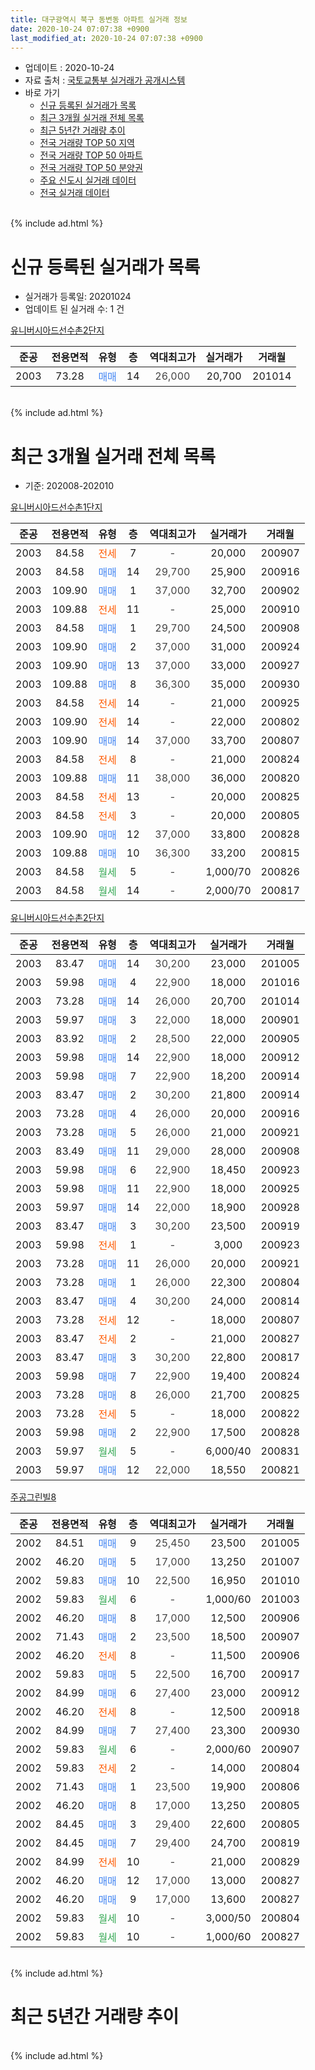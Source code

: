 ```yaml
---
title: 대구광역시 북구 동변동 아파트 실거래 정보
date: 2020-10-24 07:07:38 +0900
last_modified_at: 2020-10-24 07:07:38 +0900
---
```


* 업데이트 : 2020-10-24
* 자료 출처 : [국토교통부 실거래가 공개시스템](http://rt.molit.go.kr)
* 바로 가기
    * [신규 등록된 실거래가 목록](#신규-등록된-실거래가-목록)
    * [최근 3개월 실거래 전체 목록](#최근-3개월-실거래-전체-목록)
    * [최근 5년간 거래량 추이](#최근-5년간-거래량-추이)
    * [전국 거래량 TOP 50 지역](https://inasie.github.io/apt-trade-info/최근-3개월-전국에서-가장-거래가-많이-발생한-지역)
    * [전국 거래량 TOP 50 아파트](https://inasie.github.io/apt-trade-info/최근-3개월-전국에서-가장-거래가-많이-발생한-아파트)
    * [전국 거래량 TOP 50 분양권](https://inasie.github.io/apt-trade-info/최근-3개월-전국에서-가장-거래가-많이-발생한-분양권)
    * [주요 신도시 실거래 데이터](https://inasie.github.io/apt-trade-info/주요-신도시)
    * [전국 실거래 데이터](https://inasie.github.io/apt-trade-info/전국)
<br>
{% include ad.html %}
<br>

# 신규 등록된 실거래가 목록
* 실거래가 등록일: 20201024
* 업데이트 된 실거래 수: 1 건


[유니버시아드선수촌2단지](https://search.naver.com/search.naver?query=%EB%8C%80%EA%B5%AC%EA%B4%91%EC%97%AD%EC%8B%9C+%EB%B6%81%EA%B5%AC+%EB%8F%99%EB%B3%80%EB%8F%99+%EC%9C%A0%EB%8B%88%EB%B2%84%EC%8B%9C%EC%95%84%EB%93%9C%EC%84%A0%EC%88%98%EC%B4%8C2%EB%8B%A8%EC%A7%80)

|준공|전용면적|유형|층|역대최고가|실거래가|거래월|
|:---:|:---:|:---:|:---:|:---:|:---:|:---:|
|2003|73.28|<span style="color:#4285f3">매매</span>|14|<span style="color:#444444">26,000</span>|20,700|201014|


<br>
{% include ad.html %}
<br>

# 최근 3개월 실거래 전체 목록
* 기준: 202008-202010


[유니버시아드선수촌1단지](https://search.naver.com/search.naver?query=%EB%8C%80%EA%B5%AC%EA%B4%91%EC%97%AD%EC%8B%9C+%EB%B6%81%EA%B5%AC+%EB%8F%99%EB%B3%80%EB%8F%99+%EC%9C%A0%EB%8B%88%EB%B2%84%EC%8B%9C%EC%95%84%EB%93%9C%EC%84%A0%EC%88%98%EC%B4%8C1%EB%8B%A8%EC%A7%80)

|준공|전용면적|유형|층|역대최고가|실거래가|거래월|
|:---:|:---:|:---:|:---:|:---:|:---:|:---:|
|2003|84.58|<span style="color:#ff5a00">전세</span>|7|<span style="color:#444444">-</span>|20,000|200907|
|2003|84.58|<span style="color:#4285f3">매매</span>|14|<span style="color:#444444">29,700</span>|25,900|200916|
|2003|109.90|<span style="color:#4285f3">매매</span>|1|<span style="color:#444444">37,000</span>|32,700|200902|
|2003|109.88|<span style="color:#ff5a00">전세</span>|11|<span style="color:#444444">-</span>|25,000|200910|
|2003|84.58|<span style="color:#4285f3">매매</span>|1|<span style="color:#444444">29,700</span>|24,500|200908|
|2003|109.90|<span style="color:#4285f3">매매</span>|2|<span style="color:#444444">37,000</span>|31,000|200924|
|2003|109.90|<span style="color:#4285f3">매매</span>|13|<span style="color:#444444">37,000</span>|33,000|200927|
|2003|109.88|<span style="color:#4285f3">매매</span>|8|<span style="color:#444444">36,300</span>|35,000|200930|
|2003|84.58|<span style="color:#ff5a00">전세</span>|14|<span style="color:#444444">-</span>|21,000|200925|
|2003|109.90|<span style="color:#ff5a00">전세</span>|14|<span style="color:#444444">-</span>|22,000|200802|
|2003|109.90|<span style="color:#4285f3">매매</span>|14|<span style="color:#444444">37,000</span>|33,700|200807|
|2003|84.58|<span style="color:#ff5a00">전세</span>|8|<span style="color:#444444">-</span>|21,000|200824|
|2003|109.88|<span style="color:#4285f3">매매</span>|11|<span style="color:#444444">38,000</span>|36,000|200820|
|2003|84.58|<span style="color:#ff5a00">전세</span>|13|<span style="color:#444444">-</span>|20,000|200825|
|2003|84.58|<span style="color:#ff5a00">전세</span>|3|<span style="color:#444444">-</span>|20,000|200805|
|2003|109.90|<span style="color:#4285f3">매매</span>|12|<span style="color:#444444">37,000</span>|33,800|200828|
|2003|109.88|<span style="color:#4285f3">매매</span>|10|<span style="color:#444444">36,300</span>|33,200|200815|
|2003|84.58|<span style="color:#34a853">월세</span>|5|<span style="color:#444444">-</span>|1,000/70|200826|
|2003|84.58|<span style="color:#34a853">월세</span>|14|<span style="color:#444444">-</span>|2,000/70|200817|

[유니버시아드선수촌2단지](https://search.naver.com/search.naver?query=%EB%8C%80%EA%B5%AC%EA%B4%91%EC%97%AD%EC%8B%9C+%EB%B6%81%EA%B5%AC+%EB%8F%99%EB%B3%80%EB%8F%99+%EC%9C%A0%EB%8B%88%EB%B2%84%EC%8B%9C%EC%95%84%EB%93%9C%EC%84%A0%EC%88%98%EC%B4%8C2%EB%8B%A8%EC%A7%80)

|준공|전용면적|유형|층|역대최고가|실거래가|거래월|
|:---:|:---:|:---:|:---:|:---:|:---:|:---:|
|2003|83.47|<span style="color:#4285f3">매매</span>|14|<span style="color:#444444">30,200</span>|23,000|201005|
|2003|59.98|<span style="color:#4285f3">매매</span>|4|<span style="color:#444444">22,900</span>|18,000|201016|
|2003|73.28|<span style="color:#4285f3">매매</span>|14|<span style="color:#444444">26,000</span>|20,700|201014|
|2003|59.97|<span style="color:#4285f3">매매</span>|3|<span style="color:#444444">22,000</span>|18,000|200901|
|2003|83.92|<span style="color:#4285f3">매매</span>|2|<span style="color:#444444">28,500</span>|22,000|200905|
|2003|59.98|<span style="color:#4285f3">매매</span>|14|<span style="color:#444444">22,900</span>|18,000|200912|
|2003|59.98|<span style="color:#4285f3">매매</span>|7|<span style="color:#444444">22,900</span>|18,200|200914|
|2003|83.47|<span style="color:#4285f3">매매</span>|2|<span style="color:#444444">30,200</span>|21,800|200914|
|2003|73.28|<span style="color:#4285f3">매매</span>|4|<span style="color:#444444">26,000</span>|20,000|200916|
|2003|73.28|<span style="color:#4285f3">매매</span>|5|<span style="color:#444444">26,000</span>|21,000|200921|
|2003|83.49|<span style="color:#4285f3">매매</span>|11|<span style="color:#444444">29,000</span>|28,000|200908|
|2003|59.98|<span style="color:#4285f3">매매</span>|6|<span style="color:#444444">22,900</span>|18,450|200923|
|2003|59.98|<span style="color:#4285f3">매매</span>|11|<span style="color:#444444">22,900</span>|18,000|200925|
|2003|59.97|<span style="color:#4285f3">매매</span>|14|<span style="color:#444444">22,000</span>|18,900|200928|
|2003|83.47|<span style="color:#4285f3">매매</span>|3|<span style="color:#444444">30,200</span>|23,500|200919|
|2003|59.98|<span style="color:#ff5a00">전세</span>|1|<span style="color:#444444">-</span>|3,000|200923|
|2003|73.28|<span style="color:#4285f3">매매</span>|11|<span style="color:#444444">26,000</span>|20,000|200921|
|2003|73.28|<span style="color:#4285f3">매매</span>|1|<span style="color:#444444">26,000</span>|22,300|200804|
|2003|83.47|<span style="color:#4285f3">매매</span>|4|<span style="color:#444444">30,200</span>|24,000|200814|
|2003|73.28|<span style="color:#ff5a00">전세</span>|12|<span style="color:#444444">-</span>|18,000|200807|
|2003|83.47|<span style="color:#ff5a00">전세</span>|2|<span style="color:#444444">-</span>|21,000|200827|
|2003|83.47|<span style="color:#4285f3">매매</span>|3|<span style="color:#444444">30,200</span>|22,800|200817|
|2003|59.98|<span style="color:#4285f3">매매</span>|7|<span style="color:#444444">22,900</span>|19,400|200824|
|2003|73.28|<span style="color:#4285f3">매매</span>|8|<span style="color:#444444">26,000</span>|21,700|200825|
|2003|73.28|<span style="color:#ff5a00">전세</span>|5|<span style="color:#444444">-</span>|18,000|200822|
|2003|59.98|<span style="color:#4285f3">매매</span>|2|<span style="color:#444444">22,900</span>|17,500|200828|
|2003|59.97|<span style="color:#34a853">월세</span>|5|<span style="color:#444444">-</span>|6,000/40|200831|
|2003|59.97|<span style="color:#4285f3">매매</span>|12|<span style="color:#444444">22,000</span>|18,550|200821|


<script async src="//pagead2.googlesyndication.com/pagead/js/adsbygoogle.js"></script>
<!-- 기본 -->
<ins class="adsbygoogle"
     style="display:block"
     data-ad-client="ca-pub-2446590836940007"
     data-ad-slot="1659523306"
     data-ad-format="auto"
     data-full-width-responsive="true"></ins>
<script>
(adsbygoogle = window.adsbygoogle || []).push({});
</script>


[주공그린빌8](https://search.naver.com/search.naver?query=%EB%8C%80%EA%B5%AC%EA%B4%91%EC%97%AD%EC%8B%9C+%EB%B6%81%EA%B5%AC+%EB%8F%99%EB%B3%80%EB%8F%99+%EC%A3%BC%EA%B3%B5%EA%B7%B8%EB%A6%B0%EB%B9%8C8)

|준공|전용면적|유형|층|역대최고가|실거래가|거래월|
|:---:|:---:|:---:|:---:|:---:|:---:|:---:|
|2002|84.51|<span style="color:#4285f3">매매</span>|9|<span style="color:#444444">25,450</span>|23,500|201005|
|2002|46.20|<span style="color:#4285f3">매매</span>|5|<span style="color:#444444">17,000</span>|13,250|201007|
|2002|59.83|<span style="color:#4285f3">매매</span>|10|<span style="color:#444444">22,500</span>|16,950|201010|
|2002|59.83|<span style="color:#34a853">월세</span>|6|<span style="color:#444444">-</span>|1,000/60|201003|
|2002|46.20|<span style="color:#4285f3">매매</span>|8|<span style="color:#444444">17,000</span>|12,500|200906|
|2002|71.43|<span style="color:#4285f3">매매</span>|2|<span style="color:#444444">23,500</span>|18,500|200907|
|2002|46.20|<span style="color:#ff5a00">전세</span>|8|<span style="color:#444444">-</span>|11,500|200906|
|2002|59.83|<span style="color:#4285f3">매매</span>|5|<span style="color:#444444">22,500</span>|16,700|200917|
|2002|84.99|<span style="color:#4285f3">매매</span>|6|<span style="color:#444444">27,400</span>|23,000|200912|
|2002|46.20|<span style="color:#ff5a00">전세</span>|8|<span style="color:#444444">-</span>|12,500|200918|
|2002|84.99|<span style="color:#4285f3">매매</span>|7|<span style="color:#444444">27,400</span>|23,300|200930|
|2002|59.83|<span style="color:#34a853">월세</span>|6|<span style="color:#444444">-</span>|2,000/60|200907|
|2002|59.83|<span style="color:#ff5a00">전세</span>|2|<span style="color:#444444">-</span>|14,000|200804|
|2002|71.43|<span style="color:#4285f3">매매</span>|1|<span style="color:#444444">23,500</span>|19,900|200806|
|2002|46.20|<span style="color:#4285f3">매매</span>|8|<span style="color:#444444">17,000</span>|13,250|200805|
|2002|84.45|<span style="color:#4285f3">매매</span>|3|<span style="color:#444444">29,400</span>|22,600|200805|
|2002|84.45|<span style="color:#4285f3">매매</span>|7|<span style="color:#444444">29,400</span>|24,700|200819|
|2002|84.99|<span style="color:#ff5a00">전세</span>|10|<span style="color:#444444">-</span>|21,000|200829|
|2002|46.20|<span style="color:#4285f3">매매</span>|12|<span style="color:#444444">17,000</span>|13,000|200827|
|2002|46.20|<span style="color:#4285f3">매매</span>|9|<span style="color:#444444">17,000</span>|13,600|200827|
|2002|59.83|<span style="color:#34a853">월세</span>|10|<span style="color:#444444">-</span>|3,000/50|200804|
|2002|59.83|<span style="color:#34a853">월세</span>|10|<span style="color:#444444">-</span>|1,000/60|200827|


<br>
{% include ad.html %}
<br>

# 최근 5년간 거래량 추이


<div style="width:100%;">
    <canvas id="deal_progress" height="200"></canvas>
</div>

<script>
new Chart(document.getElementById("deal_progress"), {
    type: 'line',
    data: {
        labels: ['201510','201511','201512','201601','201602','201603','201604','201605','201606','201607','201608','201609','201610','201611','201612','201701','201702','201703','201704','201705','201706','201707','201708','201709','201710','201711','201712','201801','201802','201803','201804','201805','201806','201807','201808','201809','201810','201811','201812','201901','201902','201903','201904','201905','201906','201907','201908','201909','201910','201911','201912','202001','202002','202003','202004','202005','202006','202007','202008','202009','202010'],
        datasets: [{
            label: '매매',
            pointRadius: 1,
            data: [8, 14, 7, 7, 13, 10, 18, 8, 7, 7, 8, 16, 14, 18, 9, 12, 20, 10, 11, 12, 9, 11, 20, 21, 14, 4, 11, 21, 8, 22, 11, 16, 15, 11, 11, 14, 10, 15, 10, 8, 7, 15, 14, 20, 5, 15, 17, 19, 21, 11, 20, 12, 27, 13, 16, 17, 24, 17, 17, 24, 6],
            borderColor: "rgba(255, 201, 14, 1)",
            backgroundColor: "rgba(255, 201, 14, 0.5)",
            fill: false,
            lineTension: 0
        },{
            label: '전월세',
            pointRadius: 1,
            data: [16, 5, 5, 12, 15, 12, 9, 1, 9, 14, 4, 6, 11, 7, 9, 8, 8, 4, 5, 6, 6, 8, 6, 6, 7, 10, 6, 15, 7, 11, 15, 13, 10, 11, 4, 6, 11, 6, 6, 6, 10, 7, 12, 6, 6, 10, 7, 2, 8, 6, 6, 12, 8, 8, 8, 10, 13, 13, 14, 7, 1],
            borderColor: "rgba(0, 141, 185, 1)",
            backgroundColor: "rgba(0, 141, 185, 0.5)",
            fill: false,
            lineTension: 0
        }
        ]
    },
    options: {
        responsive: true,
        title: {
            display: false
        },
        tooltips: {
            mode: 'index',
            intersect: false
        },
        hover: {
            mode: 'nearest',
            intersect: true
        },
        scales: {
            xAxes: [{
                display: true,
                scaleLabel: {
                    display: true,
                    labelString: '년/월'
                }
            }],
            yAxes: [{
                display: true,
                ticks: {
                    suggestedMin: 0,
                },
                scaleLabel: {
                    display: true,
                    labelString: '실거래 수'
                }
            }]
        }
    }
});

</script>


<br>
{% include ad.html %}
<br>

